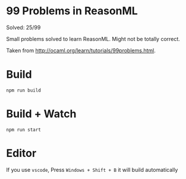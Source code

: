 # 99 Problems in ReasonML

Solved: 25/99

Small problems solved to learn ReasonML. Might not be totally correct.

Taken from http://ocaml.org/learn/tutorials/99problems.html.

# Build

```
npm run build
```

# Build + Watch

```
npm run start
```

# Editor

If you use `vscode`, Press `Windows + Shift + B` it will build automatically
